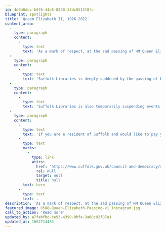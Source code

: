 ```yaml
---
id: 4d048dbc-b076-44d8-8260-3fdc0513f8fc
blueprint: spotlights
title: 'Queen Elizabeth II, 1926-2022'
content_area:
  -
    type: paragraph
    content:
      -
        type: text
        text: 'As a mark of respect, at the sad passing of HM Queen Elizabeth II some of the events and activities listed on Let''s Get Creative may be postponed or cancelled today and over the next few days. We encourage you to check with event providers before attending upcoming events.'
  -
    type: paragraph
    content:
      -
        type: text
        text: 'Suffolk Libraries is deeply saddened by the passing of HM Queen Elizabeth II, our country''s longest reigning monarch.'
  -
    type: paragraph
    content:
      -
        type: text
        text: 'Suffolk Libraries is also temporarily suspending events and activities over the weekend, our libraries will keep to their usual opening hours to serve and support their communities during this time. '
  -
    type: paragraph
    content:
      -
        type: text
        text: 'If you are a resident of Suffolk and would like to pay your respects to the Royal Family Suffolk County Council has set up an online book of condolences. Tributes can be made '
      -
        type: text
        marks:
          -
            type: link
            attrs:
              href: 'https://www.suffolk.gov.uk/council-and-democracy/suffolk-online-book-of-condolences/'
              rel: null
              target: null
              title: null
        text: here
      -
        type: text
        text: .
description: 'As a mark of respect, at the sad passing of HM Queen Elizabeth II some of the events and activities listed on Let''s Get Creative may be postponed or cancelled today and over the next few days. We encourage you to check with event providers before attending upcoming events.'
featured_image: 0588-Queen-Elizabeth-Passing-v1_Instagram.jpg
call_to_action: 'Read more'
updated_by: a7fabfbc-be93-4390-9bfe-3a08c02f87a1
updated_at: 1662714483
---
```

